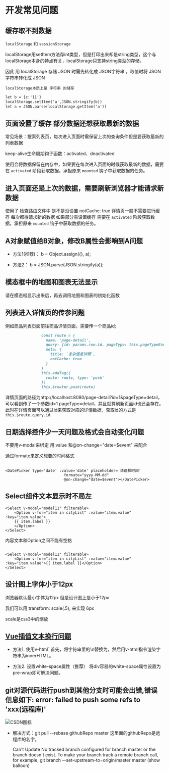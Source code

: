 # 开发常见问题

## 缓存取不到数据

`localStorage` 和  `sessionStorage` 

localStorage用setItem方法存int类型，但是打印出来却是string类型，这个与localStorage本身的特点有关，localStorage只支持string类型的存储。

因此 用 localStorage 存储 JSON 时需先转化成    JSON字符串 ，取值时将  JSON字符串转化成  JSON

`localStorage本质上是 字符串 的储存`

```markdown
let b = {c:'11'}
localStorage.setItem('a',JSON.stringify(b))
let a = JSON.parse(localStorage.getItem('a'))
```

## 页面设置了缓存 部分数据还想获取最新的数据

常见场景：搜索列表页，每次进入页面时需保留上次的查询条件但是要获取最新的列表数据

keep-alive生命周期钩子函数：activated、deactivated

使用<keep-alive>会将数据保留在内存中，如果要在每次进入页面的时候获取最新的数据，需要在 `activated` 阶段获取数据，承担原来 `mounted` 钩子中获取数据的任务。

## 进入页面还是上次的数据，需要刷新浏览器才能请求新数据

使用了<keep-alive> 检查路由文件中 是不是没设置 notCache: true 详情页一般不需要进行缓存 每次都得请求新的数据 如果部分需设置缓存 需要在 `activated` 阶段获取数据，承担原来 `mounted` 钩子中获取数据的任务。

##  A对象赋值给B对象，修改B属性会影响到A问题

   - 方法1(推荐)： b = Object.assign({}, a); 
   
   - 方法2： b = JSON.parse(JSON.stringify(a));
   
## 模态框中的地图和图表无法显示

请在模态框显示出来后，再去调用地图和图表的初始化函数

## 列表进入详情页的传参问题

例如商品列表页面前往商品详情页面，需要传一个商品id;


```markdown
                const route = {
                  name: 'page-detail',
                  query: {id: params.row.id, pageType: this.pageTypeEnum.detail},
                  meta: {
                    title: `复杂信息详情`,
                    notCache: true
                  }
                }
                this.addTag({
                  route: route, type: 'push'
                })
                this.$router.push(route)
```

详情页面的路径为http://localhost:8080/page-detail?id=1&pageType=detail，可以看到传了一个参数id=1 pageType=detail，并且就算刷新页面id也还会存在。此时在详情页面可以通过id来获取对应的详情数据，获取id的方式是
`this.$route.query.id`

## 日期选择控件少一天问题及格式会自动变化问题

不要用v-modal来绑定 用:value 和@on-change="date=$event" 来配合

通过formate来定义想要的时间格式

```vue

<DatePicker type='date' :value='date' placeholder='请选择时间'
                          formate="yyyy-MM-dd"
                          @on-change="date=$event"></DatePicker>

```

## Select组件文本显示时不局左

```vue
<Select v-model="model11" filterable>
    <Option v-for="item in cityList" :value="item.value" :key="item.value">
    {{ item.label }}
    </Option>
</Select>
```

内容文本和Option之间不能有空格
```vue

<Select v-model="model11" filterable>
    <Option v-for="item in cityList" :value="item.value" :key="item.value">{{ item.label }}</Option>
</Select>
```

## 设计图上字体小于12px

浏览器默认最小字体为12px 但是设计图上是小于12px 

我们可以用 transform: scale(.5); 来实现 6px 

scale是css3中的缩放

## [Vue插值文本换行问题](http://www.cnblogs.com/leegent/p/9274424.html)

- 方法1. 使用v-html` 首先，将字符串里的\n替换为，然后用v-html指令渲染字符串为innerHTML。

- 方法2. 设置white-space属性（推荐） 将div容器的white-space属性设置为pre-wrap即可解决问题。

## git对源代码进行push到其他分支时可能会出错,错误信息如下: error: failed to push some refs to 'xxx(远程库)'

 ![CSDN图标](https://luohaoyu.oss-cn-beijing.aliyuncs.com/dictionary/icon-information/ba7e192d582147f19e2dc0b472bef427.png "这是CSDN的图标")
- 解决方式：git pull --rebase githubRepo master 这里面的githubRepo是远程库的名字。

	Can't Update
		No tracked branch configured for branch master or the branch doesn't exist.
		To make your branch track a remote branch call, for example,
		git branch --set-upstream-to=origin/master master (show balloon)